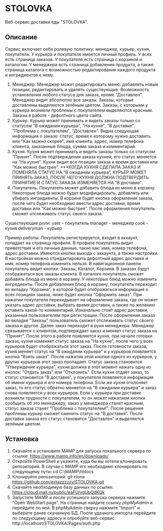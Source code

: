 # STOLOVKA
Веб-сервис доставки еды "STOLOVKA". 
## Описание
Сервис включает себя ролевую политику: менеджер, курьер, кухня, покупатель. У курьера и покупателя имеется личный профиль. У всех есть страница заказов. У покупателя есть страница с корзиной и каталогом. У менеджера есть страница добавления продукта, а также страница каталога с возможностью редактирования каждого продукта и ингредиентов к нему.

1) Менеджер. Менеджер может редактировать меню: добавлять новые позиции, редактировать и удалять существующие. Возможность установления любого статуса для заказа, кроме "Доставлен".  Менеджер видит абсолютно все заказы. Заказы, которые доставлены выделяются зелёным цветом. Заказы, с которыми у курьера возникли проблемы с покупателем выделяются красным. Заказы в работе - дефолтного цвета сайта.
2) Курьер. Курьер может принимать и видеть заказы только со статусом "В ожидании курьера", "На кухне", "В доставке", "Проблема с покупателем", "Доставлен". Видна следующая информация о заказе: статус, время к которому нужно доставить или "Как можно скорее", имя клиента, адрес, номер телефона клиента, заказанные блюда, сумма заказа и комментарий.
3) Кухня. Кухня может принимать и видеть заказы только со статусом "Принят". После подтверждения заказа кухней, его статус меняется на "На кухне". Кухня видит все позиции заказа и время доставки или "Как можно быстрее".
***КОГДА КУХНЯ СДЕЛАЛА ЗАКАЗ И ПОМЕНЯЛА СТАТУС НА "В ожидании курьера", КУРЬЕР МОЖЕТ ПРИНЯТЬ ЗАКАЗ, ПОСЛЕ ЧЕГО КУХНЯ ДОЛЖНА ПОДТВЕРДИТЬ ПРИНЯТИЕ И СТАТУС ЗАКАЗА ИЗМЕНЯЕТСЯ НА "В доставке".
4) Покупатель. Покупатель может добавить блюда из меню в корзину. Некоторые блюда можно будет модифицировать, добавлять или убирать ингридиенты. В корзине будет кнопка оформления заказа, после чего будет необходимо ввести адрес доставки, время доставки или "Как можно быстрее". После оформления покупатель сможет отслеживать статус своего заказа.

Существующие роли:
user - покупатель
manager - менеджер
cook - кухня
deliveryman - курьер

Пример работы: Покупатель регистрируется, входит в аккаунт, попадает на страницу профиля. В профиле покупатель видит приветствие и его личные данные, такие как: имя, номер телефона, адрес доставки. Имеются кнопки выхода с аккаунта, а также настройки. В настройках можно отредактировать дефолтный адрес доставки и имя, номер телефона изменить нельзя. В навигационной панели покупатель видит кнопки: Заказы, Каталог, Корзина. В заказах будут отображаться все заказы клиента. В каталоге покупатель сможет добавить блюда из меню в корзину. У некоторых блюд можно изменить ингредиенты. После добавления блюд в корзину, покупатель переходит во вкладку "Корзина", в которой будет отображаться информация о всех позициях заказа, ниже будет кнопка "Оформить заказ". При нажатии покупателя перекидывает на оформление заказа, где он может указать адрес доставки, выбрать время доставки, а также по желанию оставить какой-то комментарий. Изначально стоит адрес доставки, указанный пользователем при регистрации. После оформления заказа во вкладке "Заказы" пользователь сможет отслеживать статус своего заказа и другое. Далее заказ переходит в руки менеджера. Менеджер связывается с клиентом, подтверждает заказ и меняет статус заказа на "Принят". После этого в работе появляется кухня, при начале готовки заказа, кухня изменяет статус заказа на "На кухне", после чего у всех курьеров будет отображаться этот заказ. После готовности заказа, кухня меняет статус на "В ожидании курьера" и у курьеров появляется кнопка "Взять заказ". После нажатия этой кнопки одного из курьеров, у других курьеров этот заказ пропадает. Статус заказа становится "Утверждение курьера", кухня должна в этот момент нажать одну из кнопок: "Отдать заказ" или "Отклонить". Если кухня отдаёт заказ, то статус становится "В доставке", у покупателя появляется информация об имени курьера и его номере телефона. Если же кухня отклоняет заказ, то его статус обратно меняется на "В ожидании курьера" и заказ снова появляется у всех курьеров. Если у курьера при доставке возникли трудности с покупателем, то он может нажатием кнопки сообщить об это менеджеру, заказ у менеджера станет красным, статус заказа станет "Проблема с покупателем!". После решения проблемы курьер сможет сменить статус на "В доставке". После доставки заказа его статус становится "Доставлен" и выделяется зелёным цветом.

## Установка
1) Скачайте и установите MAMP для запуска локального сервера по ссылке: https://www.mamp.info/en/downloads/
2) Откройте PowerShell и укажите, куда бы вы хотели клонировать репозиторий. В случае с MAMP его необходимо клонировать по следующему пути: cd C:\MAMP\htdocs
3) Клонируйте репозиторий: git clone https://github.com/extazzzzzy/STOLOVKA.git
4) Скачайте необходимую базу данных по ссылке: https://cloud.mail.ru/public/eaFU/vgUbQdKQk
5) Запустите MAMP и после успешного запуска сервера нажмите "Open WebStart page". На странице найдите ссылку *phpMyAdmin* и перейдите по ней. В phpMyAdmin сверху нажмите "Import" и выберите ранее скачанную БД. После удачного импорта перейдите по следующему адресу и опробуйте веб-сервис: http://localhost/STOLOVKA/Pages/auth.php
